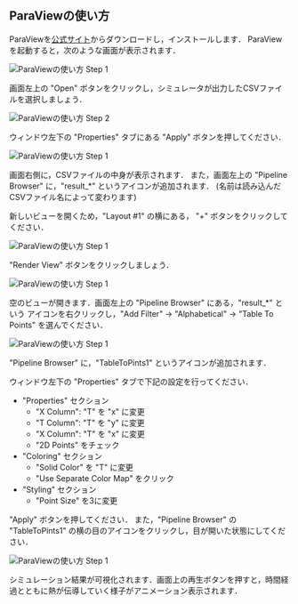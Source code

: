 ## ParaViewの使い方

ParaViewを[公式サイト](https://www.paraview.org/download/)からダウンロードし，インストールします．
ParaViewを起動すると，次のような画面が表示されます．

![ParaViewの使い方 Step 1](img/paraview_step1.png)

画面左上の "Open" ボタンをクリックし，シミュレータが出力したCSVファイルを選択しましょう．

![ParaViewの使い方 Step 2](img/paraview_step2.png)

ウィンドウ左下の "Properties" タブにある "Apply" ボタンを押してください．

![ParaViewの使い方 Step 1](img/paraview_step3.png)

画面右側に，CSVファイルの中身が表示されます．
また，画面左上の "Pipeline Browser" に，"result_*" というアイコンが追加されます． (名前は読み込んだCSVファイル名によって変わります)

新しいビューを開くため，"Layout #1" の横にある， "+" ボタンをクリックしてください．

![ParaViewの使い方 Step 1](img/paraview_step5.png)

"Render View" ボタンをクリックしましょう．

![ParaViewの使い方 Step 1](img/paraview_step6.png)

空のビューが開きます．画面左上の "Pipeline Browser" にある，"result_*" という
アイコンを右クリックし，"Add Filter" -> "Alphabetical" -> "Table To Points" を選んでください．

![ParaViewの使い方 Step 1](img/paraview_step7.png)

"Pipeline Browser" に，"TableToPints1" というアイコンが追加されます．

ウィンドウ左下の "Properties" タブで下記の設定を行ってください．

- "Properties" セクション
    - "X Column": "T" を "x" に変更
    - "T Column": "T" を "y" に変更
    - "X Column": "T" を "x" に変更
    - "2D Points" をチェック
- "Coloring" セクション
    - "Solid Color" を "T" に変更
    - "Use Separate Color Map" をクリック
- "Styling" セクション
    - "Point Size" を3に変更

"Apply" ボタンを押してください．
また，"Pipeline Browser" の "TableToPints1" の横の目のアイコンをクリックし，目が開いた状態にしてください．

![ParaViewの使い方 Step 1](img/paraview_step8.png)

シミュレーション結果が可視化されます．画面上の再生ボタンを押すと，時間経過とともに熱が伝導していく様子がアニメーション表示されます．
